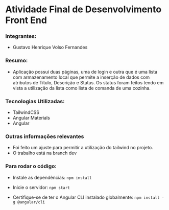 # Atividade Final de Desenvolvimento Front End

### Integrantes:
- Gustavo Henrique Volso Fernandes

### Resumo:
- Aplicação possui duas páginas, uma de login e outra que é uma lista com armazenamento local que permite a inserção de dados com atributos de Título, Descrição e Status. Os status foram feitos tendo em vista a utilização da lista como lista de comanda de uma cozinha.

### Tecnologias Utilizadas:
- TailwindCSS
- Angular Materials
- Angular


### Outras informações relevantes
- Foi feito um ajuste para permitir a utilização do tailwind no projeto.
- O trabalho está na branch dev

### Para rodar o código:
- Instale as dependências:
```npm install```

- Inicie o servidor:
```npm start```

-  Certifique-se de ter o Angular CLI instalado globalmente:
```npm install -g @angular/cli```


